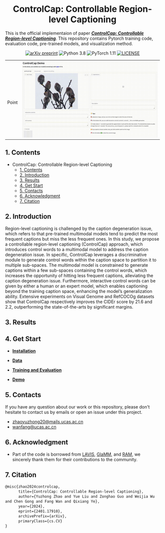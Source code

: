 <div align=center>
  
# ControlCap: Controllable Region-level Captioning
</div>

This is the official implementaion of paper [***ControlCap: Controllable Region-level Captioning***](https://arxiv.org/pdf/2401.17910.pdf). This repository contains Pytorch training code, evaluation code, pre-trained models, and visualization method.

<div align=center>

[![arXiv preprint](http://img.shields.io/badge/arXiv-2307.09756-b31b1b)](https://arxiv.org/pdf/2401.17910.pdf)
![Python 3.8](https://img.shields.io/badge/Python-3.8-green.svg?style=plastic)
![PyTorch 1.11](https://img.shields.io/badge/PyTorch-1.11-EE4C2C.svg?style=plastic)
[![LICENSE](https://img.shields.io/github/license/vasgaowei/ts-cam.svg)](LICENSE)
</div>

<table>
  <tr>
    <td style="text-align: center"><br>Point<br></td>
    <td><img src="./demo/controlcap_demo.gif" width="700"></td>
  </tr>
</table>


## 1. Contents
- ControlCap: Controllable Region-level Captioning
  - [1. Contents](#1-contents)
  - [2. Introduction](#2-introduction)
  - [3. Results](#3-results)
  - [4. Get Start](#4-get-start)
  - [5. Contacts](#5-contacts)
  - [6. Acknowledgment](#6-acknowledgment)
  - [7. Citation](#7-citation)

## 2. Introduction

Region-level captioning is challenged by the caption degeneration issue, which refers to that pre-trained multimodal models tend to predict the most frequent captions but miss the less frequent ones. In this study, we propose a controllable region-level captioning (ControlCap) approach, which introduces control words to a multimodal model to address the caption degeneration issue. In specific, ControlCap leverages a discriminative module to generate control words within the caption space to partition it to multiple sub-spaces. The multimodal model is constrained to generate captions within a few sub-spaces containing the control words, which increases the opportunity of hitting less frequent captions, alleviating the caption degeneration issue. Furthermore, interactive control words can be given by either a human or an expert model, which enables captioning beyond the training caption space, enhancing the model’s generalization ability. Extensive experiments on Visual Genome and RefCOCOg datasets show that ControlCap respectively improves the CIDEr score by 21.6 and 2.2, outperforming the state-of-the-arts by significant margins.

## 3. Results

## 4. Get Start

- [**Installation**](./docs/install.md)

- [**Data**](./docs/data.md)

- [**Training and Evaluation**](./docs/train_and_eval.md)


- [**Demo**](./docs/demo.md)


## 5. Contacts
If you have any question about our work or this repository, please don't hesitate to contact us by emails or open an issue under this project.
- [zhaoyuzhong20@mails.ucas.ac.cn](zhaoyuzhong20@mails.ucas.ac.cn)
- [wanfang@ucas.ac.cn](wanfang@ucas.ac.cn)

## 6. Acknowledgment

- Part of the code is borrowed from [LAVIS](https://github.com/salesforce/LAVIS), [GlaMM](https://github.com/mbzuai-oryx/groundingLMM), and [RAM](https://github.com/xinyu1205/recognize-anything), we sincerely thank them for their contributions to the community.

## 7. Citation

```text
@misc{zhao2024controlcap,
      title={ControlCap: Controllable Region-level Captioning}, 
      author={Yuzhong Zhao and Yue Liu and Zonghao Guo and Weijia Wu and Chen Gong and Fang Wan and Qixiang Ye},
      year={2024},
      eprint={2401.17910},
      archivePrefix={arXiv},
      primaryClass={cs.CV}
}
```
